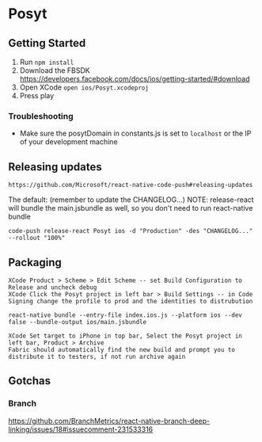 # Posyt


## Getting Started

1. Run `npm install`
2. Download the FBSDK https://developers.facebook.com/docs/ios/getting-started/#download
3. Open XCode `open ios/Posyt.xcodeproj`
4. Press play

### Troubleshooting

- Make sure the posytDomain in constants.js is set to `localhost` or the IP of your development machine


## Releasing updates

	https://github.com/Microsoft/react-native-code-push#releasing-updates

The default: (remember to update the CHANGELOG...)
NOTE: release-react will bundle the main.jsbundle as well, so you don't need to run react-native bundle

	code-push release-react Posyt ios -d "Production" -des "CHANGELOG..." --rollout "100%"


## Packaging

	XCode Product > Scheme > Edit Scheme -- set Build Configuration to Release and uncheck debug
	XCode Click the Posyt project in left bar > Build Settings -- in Code Signing change the profile to prod and the identities to distrubution

	react-native bundle --entry-file index.ios.js --platform ios --dev false --bundle-output ios/main.jsbundle

	XCode Set target to iPhone in top bar, Select the Posyt project in left bar, Product > Archive
	Fabric should automatically find the new build and prompt you to distribute it to testers, if not run archive again


## Gotchas

### Branch
  https://github.com/BranchMetrics/react-native-branch-deep-linking/issues/18#issuecomment-231533316
